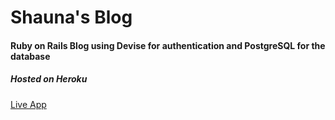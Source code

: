 # Shauna's Blog

#### Ruby on Rails Blog using Devise for authentication and PostgreSQL for the database
##### Hosted on Heroku

[Live App](https://boss-shauna-blog.herokuapp.com/)
